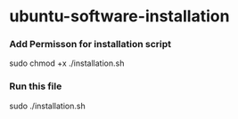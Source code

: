 # ubuntu-software-installation
### Add Permisson for installation script ###
sudo chmod +x ./installation.sh

### Run this file ###
sudo ./installation.sh